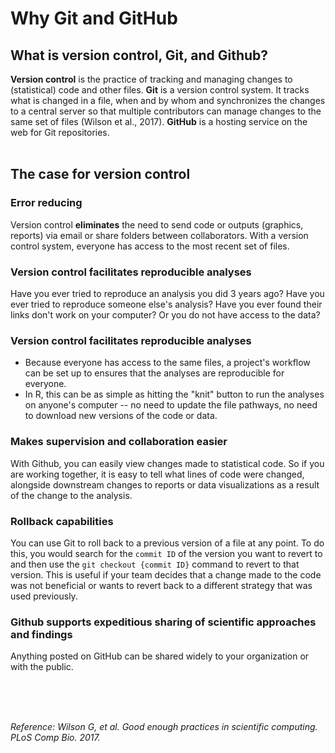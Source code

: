 # Why Git and GitHub

## What is version control, Git, and Github?

**Version control** is the practice of tracking and managing changes to 
(statistical) code and other files.
**Git** is a version control system. It tracks what is changed in a file, 
when and by whom and synchronizes the changes to a central server so that multiple
contributors can manage changes to the same set of files (Wilson et al., 2017).
**GitHub** is a hosting service on the web for Git repositories.
<br />
<br />

## The case for version control

### Error reducing

Version control **eliminates** the need to send code or outputs (graphics, 
reports) via email or share folders between collaborators. With a version 
control system, everyone has access to the most recent set of files.

### Version control facilitates reproducible analyses

Have you ever tried to reproduce an analysis you did 3 years ago? Have you ever tried to reproduce someone else's analysis? Have you ever found their links don't work on your computer? Or you do not have access to the data?
  
### Version control facilitates reproducible analyses

* Because everyone has access to the same files, a project's workflow can be set up
to ensures that the analyses are reproducible for everyone. 
* In R, this can be as simple as hitting the "knit" button to run the analyses 
on anyone's computer -- no need to update the file pathways, no need to download
new versions of the code or data.

### Makes supervision and collaboration easier

With Github, you can easily view changes made to statistical code. So if 
you are working together, it is easy to tell what lines of code were changed, 
alongside downstream changes to reports or data visualizations as a result of the
change to the analysis.

### Rollback capabilities

You can use Git to roll back to a previous version of a file at any point. To do this, you would search for the `commit ID` of the version you want to revert to and then use the `git checkout {commit ID}` command to revert to that version. This is useful if your team decides that a change made to the code was not beneficial or wants to revert back to a different strategy that was used previously.

### Github supports expeditious sharing of scientific approaches and findings

Anything posted on GitHub can be shared widely to your organization or with 
the public.

<br />
<br />
<br />

*Reference: Wilson G, et al. Good enough practices in scientific computing. PLoS Comp Bio. 2017.*
